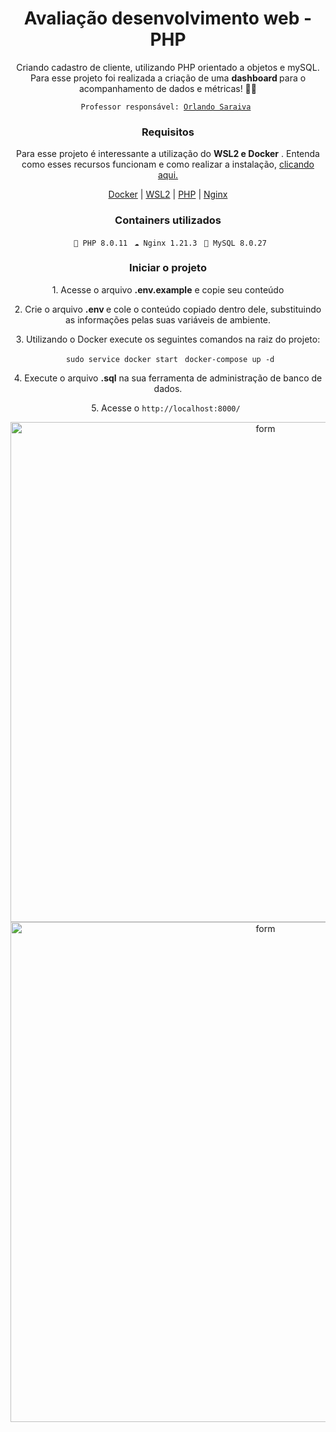 <div  align="center">
	<h1>Avaliação desenvolvimento web - PHP</h3>
</div>

<div  align="center">
	<p>Criando cadastro de cliente, utilizando PHP orientado a objetos e mySQL. Para esse projeto foi realizada a criação de uma <strong> dashboard </strong> para o acompanhamento de dados e métricas! ✍🏻
	</p>
	<code>Professor responsável: <a href="https://github.com/orlandosaraivajr">Orlando Saraiva</a> </code>
</div>

<div  align="center">
<h3> Requisitos </h3>
<p> 
Para esse projeto é interessante a utilização do <strong>WSL2 e Docker</strong> . Entenda como esses recursos funcionam e como realizar a instalação, <a href="https://github.com/codeedu/wsl2-docker-quickstart">clicando aqui.</a> 
</p>
<a href="https://docs.docker.com/engine/install/ubuntu/">Docker</a> 
<span> | </span>
<a href="https://docs.microsoft.com/pt-br/windows/wsl/install">WSL2</a>
<span> | </span>
<a href="https://www.php.net/downloads">PHP</a>
<span> | </span>
<a href="https://www.nginx.com/">Nginx</a>
</div>

<div  align="center">
<h3>Containers utilizados</h3>
<div>
<code> 🐘 PHP 8.0.11</code>
<code> ☁ Nginx 1.21.3</code>
<code> 📁 MySQL 8.0.27</code>
</div>

<div  align="center">
<h3> Iniciar o projeto </h3>
<p> 1. Acesse o arquivo <strong> .env.example</strong> e copie seu conteúdo </p>
<p> 2. Crie o arquivo  <strong> .env </strong> e cole o conteúdo copiado dentro dele, substituindo as informações pelas suas variáveis de ambiente. </p>
<p> 3. Utilizando o Docker execute os seguintes comandos na raiz do projeto: </p>
<div align="center">
<code> sudo service docker start</code>
<code> docker-compose up -d</code>
</div>
<p> 4. Execute o arquivo <strong>.sql</strong> na sua ferramenta de administração de banco de dados. </p>
<p> 5. Acesse o <code>http://localhost:8000/ </code> </p>
</div>

<div  align="center">
	<img  alt="form" width="800"  src="https://i.imgur.com/j9v4HP3.gif">
	<img  alt="form" width="800"  src="https://i.imgur.com/pMSFaoW.png">
</div>
